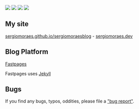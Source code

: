 ![](https://github.com/sergiomoraes/sergiomoraesblog/workflows/CI/badge.svg) 
![](https://github.com/sergiomoraes/sergiomoraesblog/workflows/GH-Pages%20Status/badge.svg)
<a href="https://uptime.sergiomoraes.dev/"><img src="https://img.shields.io/uptimerobot/status/m785980805-d1cd2bd0ea6df0b28a051b61?color=brightgreen&label=Website"></a>
<a href="https://sergiomoraes.dev"><img src="https://img.shields.io/badge/Blog%20Posts-awesome-brightgreen"></a>

## My site

[sergiomoraes.github.io/sergiomoraesblog](https://sergiomoraes.github.io/sergiomoraesblog/) - [sergiomoraes.dev](https://sergiomoraes.dev)

## Blog Platform

[Fastpages](https://github.com/fastai/fastpages)

Fastpages uses [Jekyll](https://github.com/jekyll/jekyll)

## Bugs

If you find any bugs, typos, oddities, please file a ["bug report"](https://github.com/sergiomoraes/sergiomoraesblog/issues/new?assignees=&labels=bug%2C+question&template=bug_report.md&title=%5BBUG%5D).
